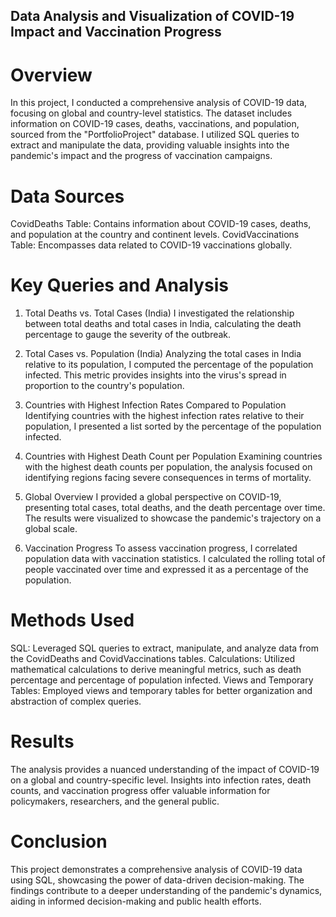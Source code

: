 ## Data Analysis and Visualization of COVID-19 Impact and Vaccination Progress
# Overview
In this project, I conducted a comprehensive analysis of COVID-19 data, focusing on global and country-level statistics. The dataset includes information on COVID-19 cases, deaths, vaccinations, and population, sourced from the "PortfolioProject" database. I utilized SQL queries to extract and manipulate the data, providing valuable insights into the pandemic's impact and the progress of vaccination campaigns.

# Data Sources

CovidDeaths Table: Contains information about COVID-19 cases, deaths, and population at the country and continent levels.
CovidVaccinations Table: Encompasses data related to COVID-19 vaccinations globally.

# Key Queries and Analysis

1. Total Deaths vs. Total Cases (India)
I investigated the relationship between total deaths and total cases in India, calculating the death percentage to gauge the severity of the outbreak.

2. Total Cases vs. Population (India)
Analyzing the total cases in India relative to its population, I computed the percentage of the population infected. This metric provides insights into the virus's spread in proportion to the country's population.

3. Countries with Highest Infection Rates Compared to Population
Identifying countries with the highest infection rates relative to their population, I presented a list sorted by the percentage of the population infected.

4. Countries with Highest Death Count per Population
Examining countries with the highest death counts per population, the analysis focused on identifying regions facing severe consequences in terms of mortality.

5. Global Overview
I provided a global perspective on COVID-19, presenting total cases, total deaths, and the death percentage over time. The results were visualized to showcase the pandemic's trajectory on a global scale.

6. Vaccination Progress
To assess vaccination progress, I correlated population data with vaccination statistics. I calculated the rolling total of people vaccinated over time and expressed it as a percentage of the population.

# Methods Used
SQL: Leveraged SQL queries to extract, manipulate, and analyze data from the CovidDeaths and CovidVaccinations tables.
Calculations: Utilized mathematical calculations to derive meaningful metrics, such as death percentage and percentage of population infected.
Views and Temporary Tables: Employed views and temporary tables for better organization and abstraction of complex queries.

# Results
The analysis provides a nuanced understanding of the impact of COVID-19 on a global and country-specific level. Insights into infection rates, death counts, and vaccination progress offer valuable information for policymakers, researchers, and the general public.

# Conclusion
This project demonstrates a comprehensive analysis of COVID-19 data using SQL, showcasing the power of data-driven decision-making. The findings contribute to a deeper understanding of the pandemic's dynamics, aiding in informed decision-making and public health efforts.
